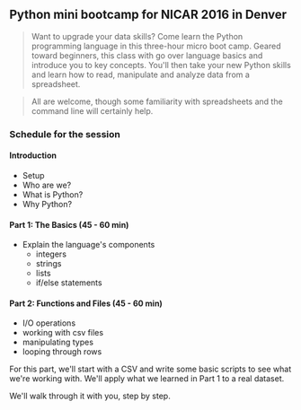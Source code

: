 ## Python mini bootcamp for NICAR 2016 in Denver

> Want to upgrade your data skills? Come learn the Python programming language in this three-hour micro boot camp. Geared toward beginners, this class with go over language basics and introduce you to key concepts. You'll then take your new Python skills and learn how to read, manipulate and analyze data from a spreadsheet.

> All are welcome, though some familiarity with spreadsheets and the command line will certainly help.


### Schedule for the session

#### Introduction
- Setup
- Who are we?
- What is Python?
- Why Python?

#### Part 1: The Basics (45 - 60 min)
- Explain the language's components
	- integers
	- strings
	- lists
	- if/else statements

#### Part 2: Functions and Files (45 - 60 min)
- I/O operations
- working with csv files
- manipulating types
- looping through rows

For this part, we'll start with a CSV and write some basic scripts to see what we're working with. We'll apply what we learned in Part 1 to a real dataset. 

We'll walk through it with you, step by step.